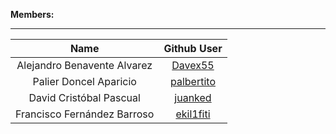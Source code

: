 **Members:**
***
|           Name            |                 Github User                  |
| :-------------------------: | :------------------------------------------: |
| Alejandro Benavente Alvarez |    [Davex55](https://github.com/Davex55)     |
|   Palier Doncel Aparicio   | [palbertito](https://github.com/palbertito/) |
|   David Cristóbal Pascual   |    [juanked](https://github.com/juanked/)    |
| Francisco Fernández Barroso |  [ekil1fiti](https://github.com/ekil1fiti)   |

